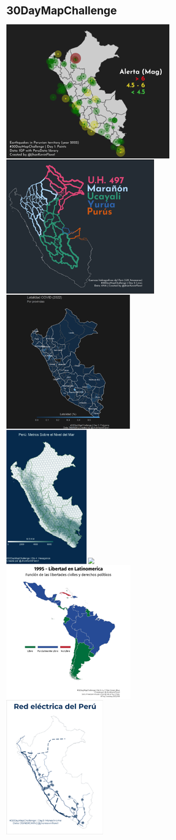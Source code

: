 
# 30DayMapChallenge

<p float="middle">
<a href="https://raw.githubusercontent.com/TJhon/30DayMapChallenge/main/plots/day1.png"><img src="plots/day1.png" height="350"/><a />
<a href="https://raw.githubusercontent.com/TJhon/30DayMapChallenge/main/plots/day2.png"><img src="plots/day2.png" height="350"/><a />
<a href="https://raw.githubusercontent.com/TJhon/30DayMapChallenge/main/plots/day3.png"><img src="plots/day3.png" height="350"/><a />
<a href="https://raw.githubusercontent.com/TJhon/30DayMapChallenge/main/plots/day4.png"><img src="plots/day4.png" height="350"/><a />
<a href="https://raw.githubusercontent.com/TJhon/30DayMapChallenge/main/plots/day5.png"><img src="plots/day5.png" height="350"/><a />
<a href="https://raw.githubusercontent.com/TJhon/30DayMapChallenge/main/plots/day6-8.gif"><img src="plots/day6-8.gif" height="350"/><a />
<a href="https://raw.githubusercontent.com/TJhon/30DayMapChallenge/main/plots/day9.png"><img src="plots/day9.png" height="350"/><a />
</p>
